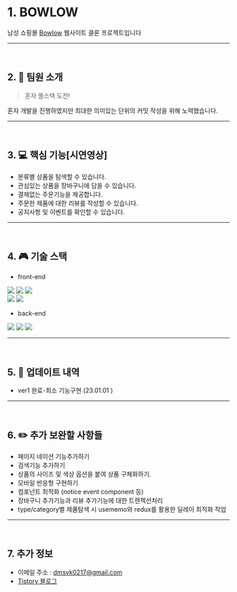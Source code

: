 # 1. BOWLOW

남성 쇼핑몰 [Bowlow](https://bowlow.co.kr/) 웹사이트 클론 프로젝트입니다

---

<br>

## 2. 👬 팀원 소개

> 혼자 풀스택 도전!

혼자 개발을 진행하였지만 최대한 의미있는 단위의 커밋 작성을 위해 노력했습니다.

---

<br>

## 3. 💻 핵심 기능[시연영상]

- 분류별 상품을 탐색할 수 있습니다.
- 관심있는 상품을 장바구니에 담을 수 있습니다.
- 결제없는 주문기능을 제공합니다.
- 주문한 제품에 대한 리뷰를 작성할 수 있습니다.
- 공지사항 및 이벤트를 확인할 수 있습니다.

---

<br>

## 4. 🎮 기술 스택

- front-end

![](https://img.shields.io/badge/HTML5-E34F26?style=flat-square&logo=HTML5&logoColor=white)
![](https://img.shields.io/badge/CSS3-1572B6?style=flat-square&logo=CSS3&logoColor=white)
![](https://img.shields.io/badge/Javascript-F7DF1E?style=flat-square&logo=JavaScript&logoColor=black)
<br>
![](https://img.shields.io/badge/React-61DAFB?style=flat-square&logo=React&logoColor=black)
![](https://img.shields.io/badge/Redux-764ABC?style=flat-square&logo=Redux&logoColor=white)
<br>

- back-end

![](https://img.shields.io/badge/node.js-339933?style=flat-square&logo=Node.js&logoColor=white)
![](https://img.shields.io/badge/express-000000?style=flat-square&logo=express&logoColor=white)
![](https://img.shields.io/badge/mysql-4479A1?style=flat-square&logo=mysql&logoColor=white)
<br>

---

<br>

## 5. 📂 업데이트 내역

- ver1 완료-최소 기능구현 (23.01.01 )

---

<br>

## 6. ✏️ 추가 보완할 사항들

- 페이지 네이션 기능추가하기
- 검색기능 추가하기
- 상품의 사이즈 및 색상 옵션을 붙여 상품 구체화하기.
- 모바일 반응형 구현하기
- 컴포넌트 최적화 (notice event component 등)
- 장바구니 추가기능과 리뷰 추가기능에 대한 트렌젝션처리
- type/category별 제품탐색 시 usememo와 redux를 활용한 딜레이 최적화 작업

---

<br>

## 7. 추가 정보

- 이메일 주소 : [dmsvk0217@gmail.com](dmsvk0217@gmail.com)
- [Tistory 블로그](https://dmsvk01.tistory.com/)
